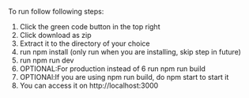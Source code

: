 To run follow following steps:

1. Click the green code button in the top right
2. Click download as zip
3. Extract it to the directory of your choice
4. run npm install (only run when you are installing, skip step in future)
6. run npm run dev
7. OPTIONAL:For production instead of 6 run npm run build
8. OPTIONAl:If you are using npm run build, do npm start to start it
9. You can access it on http://localhost:3000
